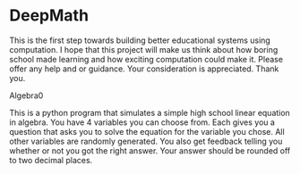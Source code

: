 # DeepMath
This is the first step towards building better educational systems using computation. I hope that this project will make us think about how boring school made learning and how exciting computation could make it. Please offer any help and or guidance. Your consideration is appreciated. Thank you.

Algebra0 

This is a python program that simulates a simple high school linear equation in algebra. 
You have 4 variables you can choose from. 
Each gives you a question that asks you to solve the equation for the variable you chose. 
All other variables are randomly generated. 
You also get feedback telling you whether or not you got the right answer. 
Your answer should be rounded off to two decimal places.
